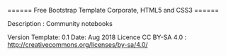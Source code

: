 ====== Free Bootstrap Template Corporate, HTML5 and CSS3 ====== 

Description :       Community notebooks

Version Template:   0.1
Date:               Aug 2018
Licence CC BY-SA 4.0 : http://creativecommons.org/licenses/by-sa/4.0/
